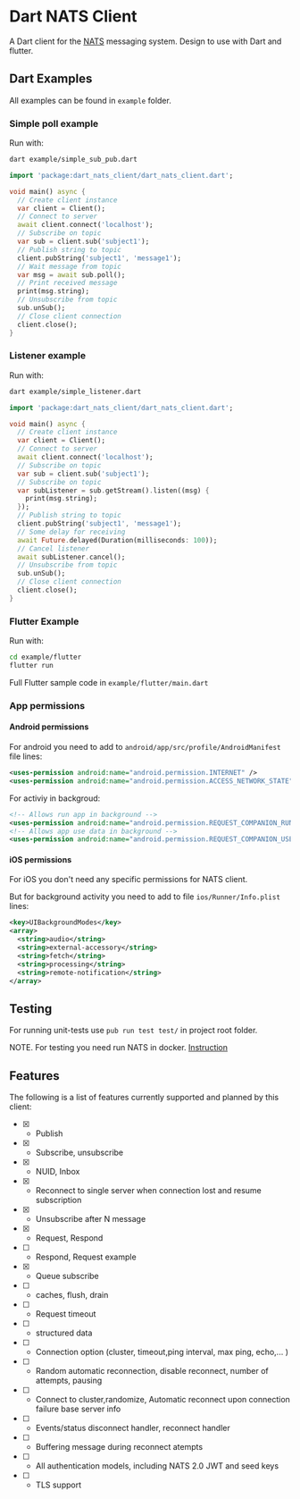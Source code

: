 # Dart NATS Client

A Dart client for the [NATS](https://nats.io) messaging system. Design to use with Dart and flutter.

## Dart Examples

All examples can be found in `example` folder.

### Simple poll example

Run with:

```sh
dart example/simple_sub_pub.dart
```

```dart
import 'package:dart_nats_client/dart_nats_client.dart';

void main() async {
  // Create client instance
  var client = Client();
  // Connect to server
  await client.connect('localhost');
  // Subscribe on topic
  var sub = client.sub('subject1');
  // Publish string to topic
  client.pubString('subject1', 'message1');
  // Wait message from topic
  var msg = await sub.poll();
  // Print received message
  print(msg.string);
  // Unsubscribe from topic
  sub.unSub();
  // Close client connection
  client.close();
}
```

### Listener example

Run with:

```sh
dart example/simple_listener.dart
```

```dart
import 'package:dart_nats_client/dart_nats_client.dart';

void main() async {
  // Create client instance
  var client = Client();
  // Connect to server
  await client.connect('localhost');
  // Subscribe on topic
  var sub = client.sub('subject1');
  // Subscribe on topic
  var subListener = sub.getStream().listen((msg) {
    print(msg.string);
  });
  // Publish string to topic
  client.pubString('subject1', 'message1');
  // Some delay for receiving
  await Future.delayed(Duration(milliseconds: 100));
  // Cancel listener
  await subListener.cancel();
  // Unsubscribe from topic
  sub.unSub();
  // Close client connection
  client.close();
}
```

### Flutter Example

Run with:

```sh
cd example/flutter
flutter run
```

Full Flutter sample code in `example/flutter/main.dart`

### App permissions

#### Android permissions

For android you need to add to `android/app/src/profile/AndroidManifest` file lines:

```xml
<uses-permission android:name="android.permission.INTERNET" />
<uses-permission android:name="android.permission.ACCESS_NETWORK_STATE" />
```

For activiy in backgroud:

```xml
<!-- Allows run app in background -->
<uses-permission android:name="android.permission.REQUEST_COMPANION_RUN_IN_BACKGROUND"/>
<!-- Allows app use data in background -->
<uses-permission android:name="android.permission.REQUEST_COMPANION_USE_DATA_IN_BACKGROUND"/>
```

#### iOS permissions

For iOS you don't need any specific permissions for NATS client.

But for background activity you need to add to file `ios/Runner/Info.plist` lines:


```xml
<key>UIBackgroundModes</key>
<array>
  <string>audio</string>
  <string>external-accessory</string>
  <string>fetch</string>
  <string>processing</string>
  <string>remote-notification</string>
</array>
```

## Testing

For running unit-tests use `pub run test test/` in project root folder.

NOTE. For testing you need run NATS in docker. [Instruction](https://docs.nats.io/nats-server/nats_docker)

## Features

The following is a list of features currently supported and planned by this client:

* [x] - Publish
* [x] - Subscribe, unsubscribe
* [x] - NUID, Inbox
* [x] - Reconnect to single server when connection lost and resume subscription
* [x] - Unsubscribe after N message
* [x] - Request, Respond
* [ ] - Respond, Request example
* [x] - Queue subscribe
* [ ] - caches, flush, drain
* [ ] - Request timeout
* [ ] - structured data
* [ ] - Connection option (cluster, timeout,ping interval, max ping, echo,... )
* [ ] - Random automatic reconnection, disable reconnect, number of attempts, pausing
* [ ] - Connect to cluster,randomize, Automatic reconnect upon connection failure base server info
* [ ] - Events/status disconnect handler, reconnect handler
* [ ] - Buffering message during reconnect atempts
* [ ] - All authentication models, including NATS 2.0 JWT and seed keys
* [ ] - TLS support
